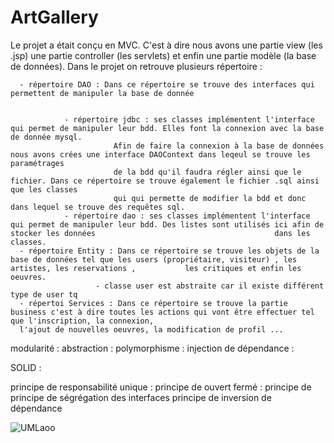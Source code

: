 # ArtGallery

Le projet a était conçu en MVC. C'est à dire nous avons une partie view (les .jsp) une partie controller (les servlets) et enfin une partie modèle (la base de données).
Dans le projet on retrouve plusieurs répertoire : 



      - répertoire DAO : Dans ce répertoire se trouve des interfaces qui permettent de manipuler la base de donnée
      
      
                - répertoire jdbc : ses classes implémentent l'interface qui permet de manipuler leur bdd. Elles font la connexion avec la base de donnée mysql.
                           Afin de faire la connexion à la base de données nous avons crées une interface DAOContext dans leqeul se trouve les paramétrages 
                           de la bdd qu'il faudra régler ainsi que le fichier. Dans ce répertoire se trouve également le fichier .sql ainsi que les classes
                           qui qui permette de modifier la bdd et donc dans lequel se trouve des requêtes sql.
                - répertoire dao : ses classes implémentent l'interface qui permet de manipuler leur bdd. Des listes sont utilisés ici afin de stocker les données                                        dans les classes.
      - répertoire Entity : Dans ce répertoire se trouve les objets de la base de données tel que les users (propriétaire, visiteur) , les artistes, les reservations ,           les critiques et enfin les oeuvres. 
                       - classe user est abstraite car il existe différent type de user tq 
      - répertoi Services : Dans ce répertoire se trouve la partie business c'est à dire toutes les actions qui vont être effectuer tel que l'inscription, la connexion,
      l'ajout de nouvelles oeuvres, la modification de profil ...


modularité :
abstraction :
polymorphisme :
injection de dépendance :

SOLID :

principe de responsabilité unique :
principe de ouvert fermé :
principe de 
principe de ségrégation des interfaces
principe de inversion de dépendance




![UMLaoo](https://user-images.githubusercontent.com/113671198/226066795-c3cefa06-a409-4890-98d0-2208b4396696.PNG)
